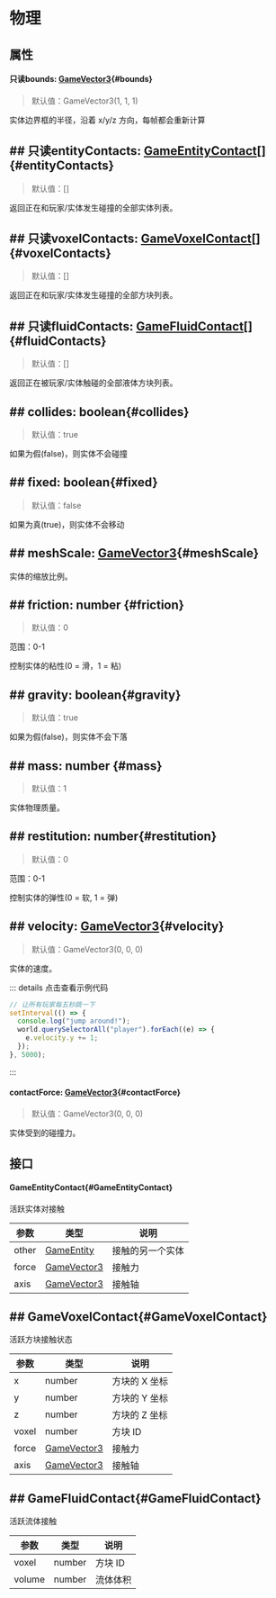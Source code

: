 <script setup>
import '/style.css'
</script>

# 物理

## 属性

#### <font id="API" /><font id="ReadOnly">只读</font>bounds<font id="Type">: [GameVector3](/GameVector3/)</font>{#bounds}

> 默认值：GameVector3(1, 1, 1)

实体边界框的半径，沿着 x/y/z 方向，每帧都会重新计算

## ## <font id="API" /><font id="ReadOnly">只读</font>entityContacts<font id="Type">: [GameEntityContact](./#GameEntityContact)[]</font>{#entityContacts}

> 默认值：[]

返回正在和玩家/实体发生碰撞的全部实体列表。

## ## <font id="API" /><font id="ReadOnly">只读</font>voxelContacts<font id="Type">: [GameVoxelContact](./#GameVoxelContact)[]</font>{#voxelContacts}

> 默认值：[]

返回正在和玩家/实体发生碰撞的全部方块列表。

## ## <font id="API" /><font id="ReadOnly">只读</font>fluidContacts<font id="Type">: [GameFluidContact](./#GameFluidContact)[]</font>{#fluidContacts}

> 默认值：[]

返回正在被玩家/实体触碰的全部液体方块列表。

## ## <font id="API" />collides<font id="Type">: boolean</font>{#collides}

> 默认值：true

如果为假(false)，则实体不会碰撞

## ## <font id="API" />fixed<font id="Type">: boolean</font>{#fixed}

> 默认值：false

如果为真(true)，则实体不会移动

## ## <font id="API" />meshScale<font id="Type">: [GameVector3](/GameVector3/)</font>{#meshScale}

实体的缩放比例。

## ## <font id="API" />friction<font id="Type">: number </font>{#friction}

> 默认值：0

范围：0-1

控制实体的粘性(0 = 滑，1 = 粘)

## ## <font id="API" />gravity<font id="Type">: boolean</font>{#gravity}

> 默认值：true

如果为假(false)，则实体不会下落

## ## <font id="API" />mass<font id="Type">: number </font>{#mass}

> 默认值：1

实体物理质量。

## ## <font id="API" />restitution<font id="Type">: number</font>{#restitution}

> 默认值：0

范围：0-1

控制实体的弹性(0 = 软, 1 = 弹)

## ## <font id="API" />velocity<font id="Type">: [GameVector3](/GameVector3/)</font>{#velocity}

> 默认值：GameVector3(0, 0, 0)

实体的速度。

::: details 点击查看示例代码

```javascript
// 让所有玩家每五秒跳一下
setInterval(() => {
  console.log("jump around!");
  world.querySelectorAll("player").forEach((e) => {
    e.velocity.y += 1;
  });
}, 5000);
```

:::

#### <font id="API" />contactForce<font id="Type">: [GameVector3](/GameVector3/)</font>{#contactForce}

> 默认值：GameVector3(0, 0, 0)

实体受到的碰撞力。

## 接口

#### <font id="API" />GameEntityContact{#GameEntityContact}

活跃实体对接触

| **参数** | **类型**                     | **说明**         |
| -------- | ---------------------------- | ---------------- |
| other    | [GameEntity](/GameEntity/)   | 接触的另一个实体 |
| force    | [GameVector3](/GameVector3/) | 接触力           |
| axis     | [GameVector3](/GameVector3/) | 接触轴           |

## ## <font id="API" />GameVoxelContact{#GameVoxelContact}

活跃方块接触状态

| **参数** | **类型**                     | **说明**      |
| -------- | ---------------------------- | ------------- |
| x        | number                       | 方块的 X 坐标 |
| y        | number                       | 方块的 Y 坐标 |
| z        | number                       | 方块的 Z 坐标 |
| voxel    | number                       | 方块 ID       |
| force    | [GameVector3](/GameVector3/) | 接触力        |
| axis     | [GameVector3](/GameVector3/) | 接触轴        |

## ## <font id="API" />GameFluidContact{#GameFluidContact}

活跃流体接触

| **参数** | **类型** | **说明** |
| -------- | -------- | -------- |
| voxel    | number   | 方块 ID  |
| volume   | number   | 流体体积 |
